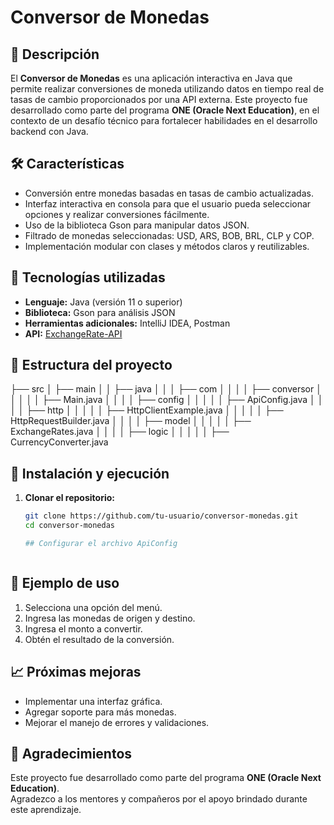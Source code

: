 # Conversor de Monedas

## 📖 Descripción
El **Conversor de Monedas** es una aplicación interactiva en Java que permite realizar conversiones de moneda utilizando datos en tiempo real de tasas de cambio proporcionados por una API externa. Este proyecto fue desarrollado como parte del programa **ONE (Oracle Next Education)**, en el contexto de un desafío técnico para fortalecer habilidades en el desarrollo backend con Java.

## 🛠️ Características
- Conversión entre monedas basadas en tasas de cambio actualizadas.
- Interfaz interactiva en consola para que el usuario pueda seleccionar opciones y realizar conversiones fácilmente.
- Uso de la biblioteca Gson para manipular datos JSON.
- Filtrado de monedas seleccionadas: USD, ARS, BOB, BRL, CLP y COP.
- Implementación modular con clases y métodos claros y reutilizables.

## 🚀 Tecnologías utilizadas
- **Lenguaje:** Java (versión 11 o superior)
- **Biblioteca:** Gson para análisis JSON
- **Herramientas adicionales:** IntelliJ IDEA, Postman
- **API:** [ExchangeRate-API](https://www.exchangerate-api.com/)

## 📂 Estructura del proyecto
├── src │ ├── main │ │ ├── java │ │ │ ├── com │ │ │ │ ├── conversor │ │ │ │ │ ├── Main.java │ │ │ │ ├── config │ │ │ │ │ ├── ApiConfig.java │ │ │ │ ├── http │ │ │ │ │ ├── HttpClientExample.java │ │ │ │ │ ├── HttpRequestBuilder.java │ │ │ │ ├── model │ │ │ │ │ ├── ExchangeRates.java │ │ │ │ ├── logic │ │ │ │ │ ├── CurrencyConverter.java

## 📝 Instalación y ejecución
1. **Clonar el repositorio:**
   ```bash
   git clone https://github.com/tu-usuario/conversor-monedas.git
   cd conversor-monedas

   ## Configurar el archivo ApiConfig



## 🧪 Ejemplo de uso

1. Selecciona una opción del menú.
2. Ingresa las monedas de origen y destino.
3. Ingresa el monto a convertir.
4. Obtén el resultado de la conversión.

## 📈 Próximas mejoras

- Implementar una interfaz gráfica.
- Agregar soporte para más monedas.
- Mejorar el manejo de errores y validaciones.

## 🙌 Agradecimientos

Este proyecto fue desarrollado como parte del programa **ONE (Oracle Next Education)**.  
Agradezco a los mentores y compañeros por el apoyo brindado durante este aprendizaje.


